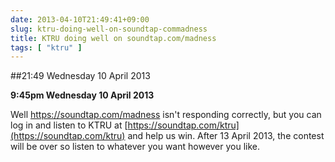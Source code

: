```yaml
---
date: 2013-04-10T21:49:41+09:00
slug: ktru-doing-well-on-soundtap-commadness
title: KTRU doing well on soundtap.com/madness
tags: [ "ktru" ]
---
```


##21:49 Wednesday 10 April 2013

**9:45pm Wednesday 10 April 2013**

Well https://soundtap.com/madness isn't responding correctly, but you can log in and listen to KTRU at [https://soundtap.com/ktru](https://soundtap.com/ktru) and help us win. After 13 April 2013, the contest will be over so listen to whatever you want however you like.
